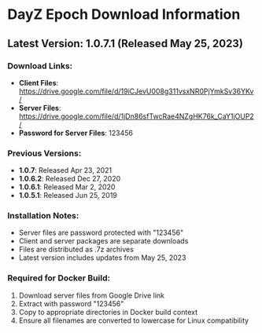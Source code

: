 # DayZ Epoch Download Information

## Latest Version: 1.0.7.1 (Released May 25, 2023)

### Download Links:
- **Client Files**: https://drive.google.com/file/d/19iCJevU008g311vsxNR0PjYmkSv36YKv/
- **Server Files**: https://drive.google.com/file/d/1jDn86sfTwcRae4NZgHK76k_CaY1jOUP2/
- **Password for Server Files**: 123456

### Previous Versions:
- **1.0.7**: Released Apr 23, 2021
- **1.0.6.2**: Released Dec 27, 2020
- **1.0.6.1**: Released Mar 2, 2020
- **1.0.5.1**: Released Jun 25, 2019

### Installation Notes:
- Server files are password protected with "123456"
- Client and server packages are separate downloads
- Files are distributed as .7z archives
- Latest version includes updates from May 25, 2023

### Required for Docker Build:
1. Download server files from Google Drive link
2. Extract with password "123456"
3. Copy to appropriate directories in Docker build context
4. Ensure all filenames are converted to lowercase for Linux compatibility
